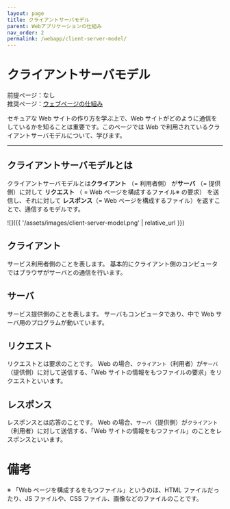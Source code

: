 ```yaml
---
layout: page
title: クライアントサーバモデル
parent: Webアプリケーションの仕組み
nav_order: 2
permalink: /webapp/client-server-model/
---
```


# クライアントサーバモデル

前提ページ：なし  
推奨ページ：[ウェブページの仕組み](../webpage/)

セキュアな Web サイトの作り方を学ぶ上で、Web サイトがどのように通信をしているかを知ることは重要です。このページでは Web で利用されているクライアントサーバモデルについて、学びます。

---

## クライアントサーバモデルとは

クライアントサーバモデルとは**クライアント** （= 利用者側） が**サーバ** （= 提供側）に対して **リクエスト** （ = Web ページを構成するファイル※ の要求） を送信し、それに対して **レスポンス**（= Web ページを構成するファイル）を返すことで、通信するモデルです。

![]({{ '/assets/images/client-server-model.png' | relative_url }})

## クライアント

サービス利用者側のことを表します。
基本的にクライアント側のコンピュータではブラウザがサーバとの通信を行います。

## サーバ

サービス提供側のことを表します。
サーバもコンピュータであり、中で Web サーバ用のプログラムが動いています。

## リクエスト

リクエストとは要求のことです。
Web の場合、`クライアント`（利用者）が`サーバ`（提供側）に対して送信する、「Web サイトの情報をもつファイルの要求」をリクエストといいます。

## レスポンス

レスポンスとは応答のことです。
Web の場合、`サーバ`（提供側）が`クライアント`（利用者）に対して送信する、「Web サイトの情報をもつファイル」のことをレスポンスといいます。

# 備考

※ 「Web ページを構成するをもつファイル」というのは、HTML ファイルだったり、JS ファイルや、CSS ファイル、画像などのファイルのことです。
